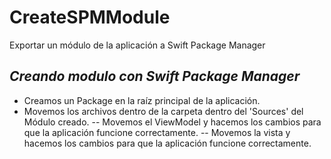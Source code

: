 # CreateSPMModule
Exportar un módulo de la aplicación a Swift Package Manager  

## _Creando modulo con Swift Package Manager_

- Creamos un Package en la raíz principal de la aplicación.
- Movemos los archivos dentro de la carpeta dentro del 'Sources' del Módulo creado.
-- Movemos el ViewModel y hacemos los cambios para que la aplicación funcione correctamente.
-- Movemos la vista y hacemos los cambios para que la aplicación funcione correctamente. 